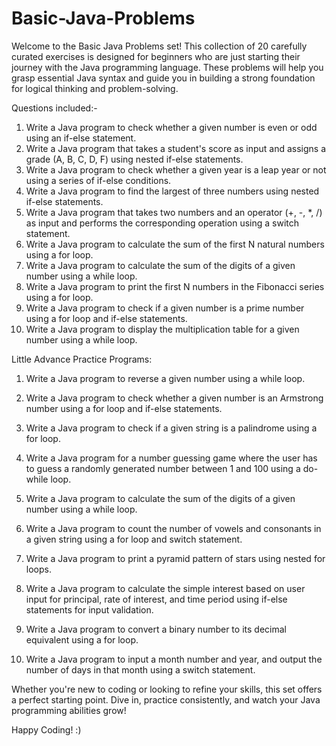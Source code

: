 # Basic-Java-Problems

Welcome to the Basic Java Problems set! This collection of 20 carefully curated exercises is designed for beginners who are just starting their journey with the Java programming language. These problems will help you grasp essential Java syntax and guide you in building a strong foundation for logical thinking and problem-solving.

Questions included:-
1. Write a Java program to check whether a given number is even or odd using an if-else
statement.
2. Write a Java program that takes a student&#39;s score as input and assigns a grade (A, B,
C, D, F) using nested if-else statements.
3. Write a Java program to check whether a given year is a leap year or not using a series
of if-else conditions.
4. Write a Java program to find the largest of three numbers using nested if-else
statements.
5. Write a Java program that takes two numbers and an operator (+, -, *, /) as input and
performs the corresponding operation using a switch statement.
6. Write a Java program to calculate the sum of the first N natural numbers using a for
loop.
7. Write a Java program to calculate the sum of the digits of a given number using a
while loop.
8. Write a Java program to print the first N numbers in the Fibonacci series using a for
loop.
9. Write a Java program to check if a given number is a prime number using a for loop
and if-else statements.
10. Write a Java program to display the multiplication table for a given number using a
while loop.

Little Advance Practice Programs:
1. Write a Java program to reverse a given number using a while loop.
2. Write a Java program to check whether a given number is an Armstrong number using
a for loop and if-else statements.
3. Write a Java program to check if a given string is a palindrome using a for loop.
4. Write a Java program for a number guessing game where the user has to guess a
randomly generated number between 1 and 100 using a do-while loop.

5. Write a Java program to calculate the sum of the digits of a given number using a
while loop.
6. Write a Java program to count the number of vowels and consonants in a given string
using a for loop and switch statement.
7. Write a Java program to print a pyramid pattern of stars using nested for loops.
8. Write a Java program to calculate the simple interest based on user input for principal,
rate of interest, and time period using if-else statements for input validation.
9. Write a Java program to convert a binary number to its decimal equivalent using a for
loop.
10. Write a Java program to input a month number and year, and output the number of
days in that month using a switch statement.


Whether you're new to coding or looking to refine your skills, this set offers a perfect starting point. Dive in, practice consistently, and watch your Java programming abilities grow!

Happy Coding! :)
